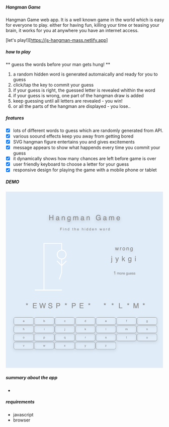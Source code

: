 ##### Hangman Game
Hangman Game web app. It is a well known game in the world which is easy for everyone to play. either for having fun, killing your time or teasing your brain, it works for you at anywhere you have an internet access.

[let's play!][https://js-hangman-mass.netlify.app]

##### how to play
** guess the words before your man gets hung! **
1. a random hidden word is generated automaically and ready for you to guess
2. click/tap the key to commit your guess
3. if your guess is right, the guessed letter is revealed whithin the word
4. if your guess is wrong, one part of the hangman draw is added
5. keep guessing until all letters are revealed - you win! 
6. or all the parts of the hangman are displayed - you lose..

##### features
- [x] lots of different words to guess which are randomly generated from API.
- [x] various soound effects keep you away from getting bored
- [x] SVG hangman figure entertains you and gives excitements
- [x] message appears to show what happends every time you commit your guess
- [x] it dynamically shows how many chances are left before game is over
- [x] user friendly keyboard to choose a letter for your guess
- [x] responsive design for playing the game with a mobile phone or tablet

##### DEMO
<img src="./demo/demo.png" width="500px">

##### summary about the app
- 


##### requirements
- javascript
- browser

